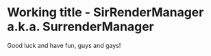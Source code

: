 Working title - SirRenderManager a.k.a. SurrenderManager
========================================================

Good luck and have fun, guys and gays!
